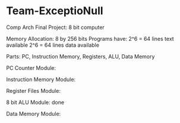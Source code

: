 # Team-ExceptioNull
Comp Arch Final Project: 8 bit computer

Memory Allocation: 8 by 256 bits
Programs have:
2^6 = 64 lines text available
2^6 = 64 lines data available


Parts: PC, Instruction Memory, Registers, ALU, Data Memory



PC Counter Module: 

Instruction Memory Module:

Register Files Module:

8 bit ALU Module: done

Data Memory Module: 
